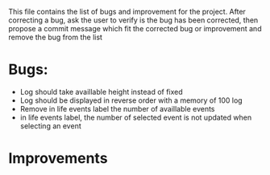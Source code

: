 This file contains the list of bugs and improvement for the project.
After correcting a bug, ask the user to verify is the bug has been corrected, then propose a commit message which fit the corrected bug or improvement and remove the bug from the list

# Bugs:
* Log should take availlable height instead of fixed
* Log should be displayed in reverse order with a memory of 100 log
* Remove in life events label the number of availlable events
* in life events label, the number of selected event is not updated when selecting an event
# Improvements